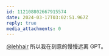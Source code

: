```yaml
---
id: 112108802667915574
date: 2024-03-17T03:02:51.967Z
reply: true
media_attachments: 0
---
```


[@lehhair](https://misskey.lehhair.net/@lehhair) 所以我在刻意的慢慢远离 GPT。

